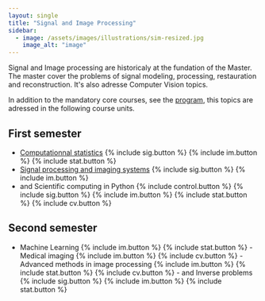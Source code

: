 ```yaml
---
layout: single
title: "Signal and Image Processing"
sidebar:
  - image: /assets/images/illustrations/sim-resized.jpg
    image_alt: "image"
---
```


Signal and Image processing are historicaly at the fundation of the Master. The
master cover the problems of signal modeling, processing, restauration and
reconstruction. It's also adresse Computer Vision topics.

In addition to the mandatory core courses, see the [program](/program), this
topics are adressed in the following course units.

## First semester

- [Computationnal statistics](/ue/comp-stat) {% include sig.button %} {% include im.button %} {% include stat.button %}
- [Signal processing and imaging systems](/ue/sig-proc-im-sys) {% include sig.button %} {% include im.button %}
- and Scientific computing in Python {% include control.button %} {% include sig.button %} {% include im.button %} {% include stat.button %} {% include cv.button %}

## Second semester

- Machine Learning {% include im.button %} {% include stat.button %} - Medical imaging  {% include im.button %} {% include cv.button %} - Advanced methods in image processing {% include im.button %} {% include stat.button %} {% include cv.button %} - and Inverse problems {% include sig.button %} {% include im.button %} {% include stat.button %}
